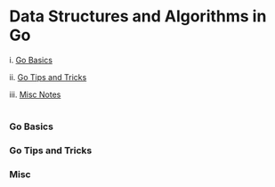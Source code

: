# Data Structures and Algorithms in Go

i. [Go Basics](#go-basics)

ii. [Go Tips and Tricks](#go-tips-and-tricks)

iii. [Misc Notes](#misc)

#

### Go Basics


### Go Tips and Tricks


### Misc